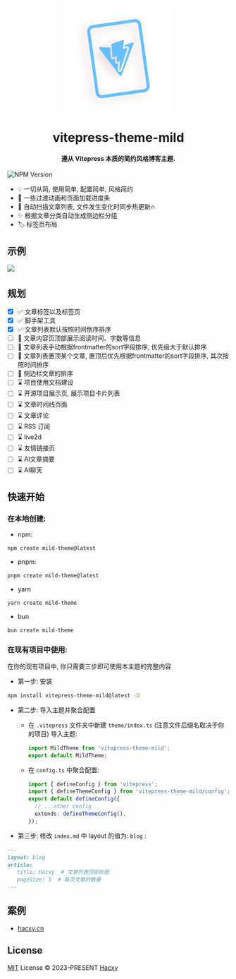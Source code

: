 <p align="center">
  <img width="240" style="text-align:center;" src="https://raw.githubusercontent.com/hacxy/hacxy/main/images/simple-icons_vitepress%20(1).png"/>
</p>

<h1 align="center">
 vitepress-theme-mild
</h1>

<h4 align="center">
遵从 Vitepress 本质的简约风格博客主题.
</h4>

![NPM Version](https://img.shields.io/npm/v/vitepress-theme-mild)

- 💡 一切从简, 使用简单, 配置简单, 风格简约
- 🌈 一些过渡动画和页面加载进度条
- 📃 自动扫描文章列表, 文件发生变化时同步热更新🔥
- ✨ 根据文章分类自动生成侧边栏分组
- 🏷️ 标签页布局

## 示例

![](https://raw.githubusercontent.com/hacxy/hacxy/main/images/Kapture%202024-12-26%20at%2015.52.02.gif)

## 规划

- [x] ✅ 文章标签以及标签页
- [x] ✅ 脚手架工具
- [x] ✅ 文章列表默认按照时间倒序排序
- [ ] 🚧 文章内容页顶部展示阅读时间、字数等信息
- [ ] 🚧 文章列表手动根据frontmatter的sort字段排序, 优先级大于默认排序
- [ ] 🚧 文章列表置顶某个文章, 置顶后优先根据frontmatter的sort字段排序, 其次按照时间排序
- [ ] 🚧 侧边栏文章的排序
- [ ] ⌛ 项目使用文档建设
- [ ] ⌛ 开源项目展示页, 展示项目卡片列表
- [ ] ⌛ 文章时间线页面
- [ ] ⌛ 文章评论
- [ ] ⌛ RSS 订阅
- [ ] ⌛ live2d
- [ ] ⌛ 友情链接页
- [ ] ⌛ AI文章摘要
- [ ] ⌛ AI聊天

## 快速开始

### 在本地创建:

- npm:

```sh
npm create mild-theme@latest
```

- pnpm:

```sh
pnpm create mild-theme@latest
```

- yarn

```sh
yarn create mild-theme
```

- bun

```sh
bun create mild-theme
```

### 在现有项目中使用:

在你的现有项目中, 你只需要三步即可使用本主题的完整内容

- 第一步: 安装

```sh
npm install vitepress-theme-mild@latest -D
```

- 第二步: 导入主题并聚合配置

  - 在 `.vitepress` 文件夹中新建 `theme/index.ts` (注意文件后缀名取决于你的项目) 导入主题:

    ```ts
    import MildTheme from 'vitepress-theme-mild';
    export default MildTheme;
    ```

  - 在 `config.ts` 中聚合配置:
    ```ts
    import { defineConfig } from 'vitepress';
    import { defineThemeConfig } from 'vitepress-theme-mild/config';
    export default defineConfig({
      // ...other config
      extends: defineThemeConfig(),
    });
    ```

- 第三步: 修改 `index.md` 中 layout 的值为: `blog` :

```md
---
layout: blog
article:
   title: Hacxy  # 文章列表顶部标题
   pageSize: 5  # 每页文章的数量
---
```

## 案例

- [hacxy.cn](https://hacxy.cn)

## License

[MIT](./LICENSE) License &copy; 2023-PRESENT [Hacxy](https://github.com/hacxy)
